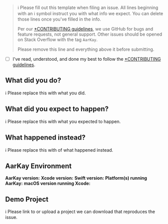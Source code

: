 > ℹ Please fill out this template when filing an issue.
> All lines beginning with an ℹ symbol instruct you with what info we expect. You can delete those lines once you've filled in the info.
>
> Per our [*CONTRIBUTING guidelines](https://github.com/RahulKatariya/AarKay/blob/master/CONTRIBUTING.md), we use GitHub for
> bugs and feature requests, not general support. Other issues should be opened on Stack Overflow with the tag `AarKay`.
>
> Please remove this line and everything above it before submitting.

* [ ] I've read, understood, and done my best to follow the [*CONTRIBUTING guidelines](https://github.com/RahulKatariya/AarKay/blob/master/CONTRIBUTING.md).

## What did you do?

ℹ Please replace this with what you did.

## What did you expect to happen?

ℹ Please replace this with what you expected to happen.

## What happened instead?

ℹ Please replace this with of what happened instead.

## AarKay Environment

**AarKay version:**
**Xcode version:**
**Swift version:**
**Platform(s) running AarKay:**
**macOS version running Xcode:**

## Demo Project

ℹ Please link to or upload a project we can download that reproduces the issue.
